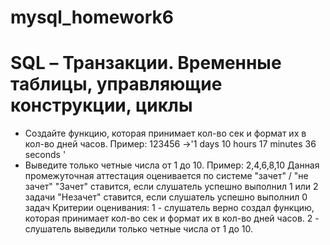 # mysql_homework6

# SQL – Транзакции. Временные таблицы, управляющие конструкции, циклы
* Создайте функцию, которая принимает кол-во сек и формат их в кол-во дней часов. Пример: 123456 ->'1 days 10 hours 17 minutes 36 seconds '
* Выведите только четные числа от 1 до 10. Пример: 2,4,6,8,10 Данная промежуточная аттестация оценивается по системе "зачет" / "не зачет" "Зачет" ставится, если слушатель успешно выполнил 1 или 2 задачи "Незачет" ставится, если слушатель успешно выполнил 0 задач Критерии оценивания: 1 - слушатель верно создал функцию, которая принимает кол-во сек и формат их в кол-во дней часов. 2 - слушатель выведили только четные числа от 1 до 10.
